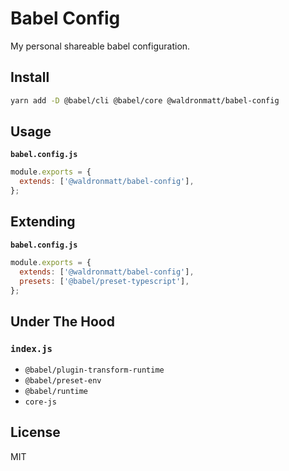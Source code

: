 # Babel Config

My personal shareable babel configuration.

## Install

```bash
yarn add -D @babel/cli @babel/core @waldronmatt/babel-config
```

## Usage

**`babel.config.js`**

```js
module.exports = {
  extends: ['@waldronmatt/babel-config'],
};
```

## Extending

**`babel.config.js`**

```js
module.exports = {
  extends: ['@waldronmatt/babel-config'],
  presets: ['@babel/preset-typescript'],
};
```

## Under The Hood

### `index.js`

- `@babel/plugin-transform-runtime`
- `@babel/preset-env`
- `@babel/runtime`
- `core-js`

## License

MIT

